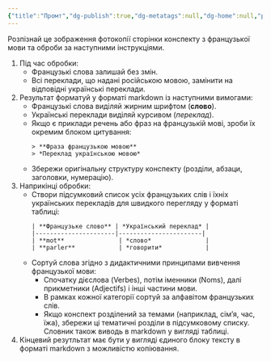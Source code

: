 ```yaml
---
{"title":"Промт","dg-publish":true,"dg-metatags":null,"dg-home":null,"permalink":"/konspekti/promt/","dgPassFrontmatter":true,"noteIcon":""}
---
```


 Розпізнай це зображення фотокопії сторінки конспекту з французької мови та оброби за наступними інструкціями.
1. Під час обробки:
   - Французькі слова залишай без змін.
   - Всі переклади, що надані російською мовою, замінити на відповідні українські переклади.
2. Результат форматуй у форматі markdown із наступними вимогами:
   - Французькі слова виділяй жирним шрифтом (**слово**).
   - Українські переклади виділяй курсивом (*переклад*).
   - Якщо є приклади речень або фраз на французькій мові, зроби їх окремим блоком цитування:
     ```
     > **Фраза французькою мовою**
     > *Переклад українською мовою*
     ```
   - Збережи оригінальну структуру конспекту (розділи, абзаци, заголовки, нумерацію).
3. Наприкінці обробки:
   - Створи підсумковий список усіх французьких слів і їхніх українських перекладів для швидкого перегляду у форматі таблиці:
     ```
     | **Французьке слово** | *Український переклад* |
     |----------------------|-----------------------|
     | **mot**               | *слово*               |
     | **parler**            | *говорити*            |
     ```
   - Сортуй слова згідно з дидактичними принципами вивчення французької мови:
     - Спочатку дієслова (Verbes), потім іменники (Noms), далі прикметники (Adjectifs) і інші частини мови.
     - В рамках кожної категорії сортуй за алфавітом французьких слів.
     - Якщо конспект розділений за темами (наприклад, сім’я, час, їжа), збережи ці тематичні розділи в підсумковому списку.
Словник також виводь в markdown у вигляді таблиці. 
4. Кінцевий резутльтат має бути у вигляді єдиного блоку тексту в форматі markdown з можливістю копіювання.


